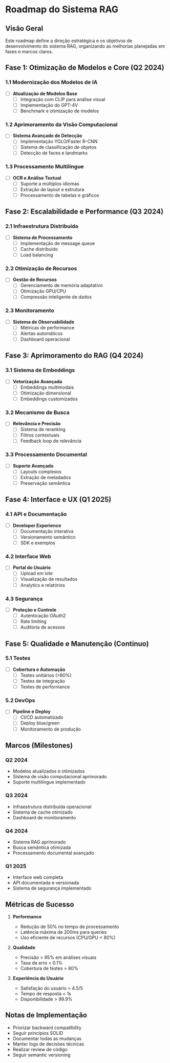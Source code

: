 # Roadmap do Sistema RAG

## Visão Geral
Este roadmap define a direção estratégica e os objetivos de desenvolvimento do sistema RAG, organizando as melhorias planejadas em fases e marcos claros.

## Fase 1: Otimização de Modelos e Core (Q2 2024)
### 1.1 Modernização dos Modelos de IA
- [ ] **Atualização de Modelos Base**
  - [ ] Integração com CLIP para análise visual
  - [ ] Implementação do GPT-4V
  - [ ] Benchmark e otimização de modelos

### 1.2 Aprimoramento da Visão Computacional
- [ ] **Sistema Avançado de Detecção**
  - [ ] Implementação YOLO/Faster R-CNN
  - [ ] Sistema de classificação de objetos
  - [ ] Detecção de faces e landmarks

### 1.3 Processamento Multilíngue
- [ ] **OCR e Análise Textual**
  - [ ] Suporte a múltiplos idiomas
  - [ ] Extração de layout e estrutura
  - [ ] Processamento de tabelas e gráficos

## Fase 2: Escalabilidade e Performance (Q3 2024)
### 2.1 Infraestrutura Distribuída
- [ ] **Sistema de Processamento**
  - [ ] Implementação de message queue
  - [ ] Cache distribuído
  - [ ] Load balancing

### 2.2 Otimização de Recursos
- [ ] **Gestão de Recursos**
  - [ ] Gerenciamento de memória adaptativo
  - [ ] Otimização GPU/CPU
  - [ ] Compressão inteligente de dados

### 2.3 Monitoramento
- [ ] **Sistema de Observabilidade**
  - [ ] Métricas de performance
  - [ ] Alertas automáticos
  - [ ] Dashboard operacional

## Fase 3: Aprimoramento do RAG (Q4 2024)
### 3.1 Sistema de Embeddings
- [ ] **Vetorização Avançada**
  - [ ] Embeddings multimodais
  - [ ] Otimização dimensional
  - [ ] Embeddings customizados

### 3.2 Mecanismo de Busca
- [ ] **Relevância e Precisão**
  - [ ] Sistema de reranking
  - [ ] Filtros contextuais
  - [ ] Feedback loop de relevância

### 3.3 Processamento Documental
- [ ] **Suporte Avançado**
  - [ ] Layouts complexos
  - [ ] Extração de metadados
  - [ ] Preservação semântica

## Fase 4: Interface e UX (Q1 2025)
### 4.1 API e Documentação
- [ ] **Developer Experience**
  - [ ] Documentação interativa
  - [ ] Versionamento semântico
  - [ ] SDK e exemplos

### 4.2 Interface Web
- [ ] **Portal do Usuário**
  - [ ] Upload em lote
  - [ ] Visualização de resultados
  - [ ] Analytics e relatórios

### 4.3 Segurança
- [ ] **Proteção e Controle**
  - [ ] Autenticação OAuth2
  - [ ] Rate limiting
  - [ ] Auditoria de acessos

## Fase 5: Qualidade e Manutenção (Contínuo)
### 5.1 Testes
- [ ] **Cobertura e Automação**
  - [ ] Testes unitários (>80%)
  - [ ] Testes de integração
  - [ ] Testes de performance

### 5.2 DevOps
- [ ] **Pipeline e Deploy**
  - [ ] CI/CD automatizado
  - [ ] Deploy blue/green
  - [ ] Monitoramento de produção

## Marcos (Milestones)

### Q2 2024
- Modelos atualizados e otimizados
- Sistema de visão computacional aprimorado
- Suporte multilíngue implementado

### Q3 2024
- Infraestrutura distribuída operacional
- Sistema de cache otimizado
- Dashboard de monitoramento

### Q4 2024
- Sistema RAG aprimorado
- Busca semântica otimizada
- Processamento documental avançado

### Q1 2025
- Interface web completa
- API documentada e versionada
- Sistema de segurança implementado

## Métricas de Sucesso
1. **Performance**
   - Redução de 50% no tempo de processamento
   - Latência máxima de 200ms para queries
   - Uso eficiente de recursos (CPU/GPU < 80%)

2. **Qualidade**
   - Precisão > 95% em análises visuais
   - Taxa de erro < 0.1%
   - Cobertura de testes > 80%

3. **Experiência do Usuário**
   - Satisfação do usuário > 4.5/5
   - Tempo de resposta < 1s
   - Disponibilidade > 99.9%

## Notas de Implementação
- Priorizar backward compatibility
- Seguir princípios SOLID
- Documentar todas as mudanças
- Manter logs de decisões técnicas
- Realizar review de código
- Seguir semantic versioning
